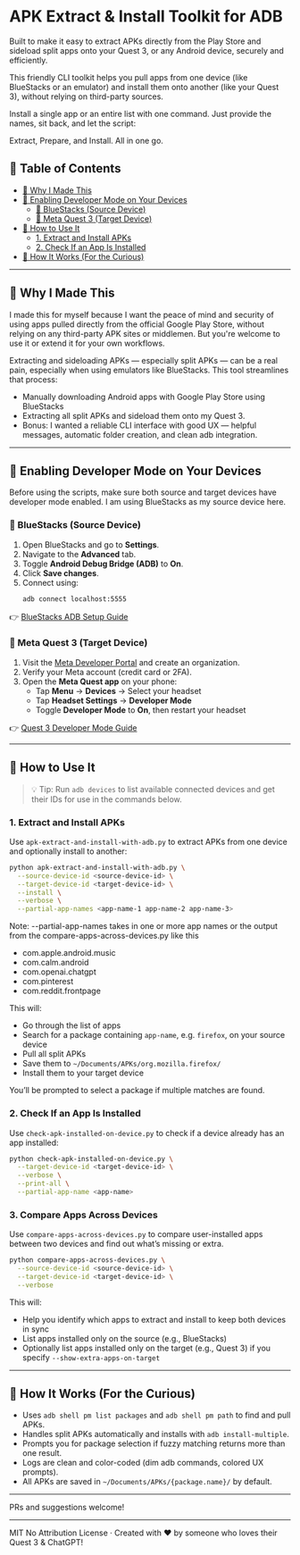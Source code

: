 # APK Extract & Install Toolkit for ADB

Built to make it easy to extract APKs directly from the Play Store and sideload split apps onto your Quest 3, or any Android device, securely and efficiently.

This friendly CLI toolkit helps you pull apps from one device (like BlueStacks or an emulator) and install them onto another (like your Quest 3), without relying on third-party sources.

Install a single app or an entire list with one command. Just provide the names, sit back, and let the script:

Extract, Prepare, and Install. All in one go.

## 📑 Table of Contents

- [🌟 Why I Made This](#-why-i-made-this)
- [🧰 Enabling Developer Mode on Your Devices](#-enabling-developer-mode-on-your-devices)
  - [🔹 BlueStacks (Source Device)](#-bluestacks-source-device)
  - [🔹 Meta Quest 3 (Target Device)](#-meta-quest-3-target-device)
- [🚀 How to Use It](#-how-to-use-it)
  - [1. Extract and Install APKs](#1-extract-and-install-apks)
  - [2. Check If an App Is Installed](#2-check-if-an-app-is-installed)
- [🚧 How It Works (For the Curious)](#-how-it-works-for-the-curious)

---

## 🌟 Why I Made This

I made this for myself because I want the peace of mind and security of using apps pulled directly from the official Google Play Store, without relying on any third-party APK sites or middlemen. But you're welcome to use it or extend it for your own workflows.

Extracting and sideloading APKs — especially split APKs — can be a real pain, especially when using emulators like BlueStacks. This tool streamlines that process:

- Manually downloading Android apps with Google Play Store using BlueStacks
- Extracting all split APKs and sideload them onto my Quest 3.
- Bonus: I wanted a reliable CLI interface with good UX — helpful messages, automatic folder creation, and clean adb integration.

---

## 🧰 Enabling Developer Mode on Your Devices

Before using the scripts, make sure both source and target devices have developer mode enabled. I am using BlueStacks as my source device here.

### 🔹 BlueStacks (Source Device)

1. Open BlueStacks and go to **Settings**.
2. Navigate to the **Advanced** tab.
3. Toggle **Android Debug Bridge (ADB)** to **On**.
4. Click **Save changes**.
5. Connect using:
   ```bash
   adb connect localhost:5555
   ```

👉 [BlueStacks ADB Setup Guide](https://support.bluestacks.com/hc/en-us/articles/23925869130381-How-to-enable-Android-Debug-Bridge-on-BlueStacks-5?utm_source=chatgpt.com)

### 🔹 Meta Quest 3 (Target Device)

1. Visit the [Meta Developer Portal](https://developer.oculus.com/manage/organizations/create/) and create an organization.
2. Verify your Meta account (credit card or 2FA).
3. Open the **Meta Quest app** on your phone:
   - Tap **Menu** → **Devices** → Select your headset
   - Tap **Headset Settings** → **Developer Mode**
   - Toggle **Developer Mode** to **On**, then restart your headset

👉 [Quest 3 Developer Mode Guide](https://knowledge.matts-digital.com/en/virtual-reality/meta/meta-quest-3/how-to-enable-developer-mode-on-the-meta-quest-3/?utm_source=chatgpt.com)

---

## 🚀 How to Use It

> 💡 Tip: Run `adb devices` to list available connected devices and get their IDs for use in the commands below.

### 1. Extract and Install APKs

Use `apk-extract-and-install-with-adb.py` to extract APKs from one device and optionally install to another:

```bash
python apk-extract-and-install-with-adb.py \
  --source-device-id <source-device-id> \
  --target-device-id <target-device-id> \
  --install \
  --verbose \
  --partial-app-names <app-name-1 app-name-2 app-name-3>
```

Note: --partial-app-names takes in one or more app names or the output from the compare-apps-across-devices.py like this
  - com.apple.android.music
  - com.calm.android
  - com.openai.chatgpt
  - com.pinterest
  - com.reddit.frontpage

This will:

- Go through the list of apps
- Search for a package containing `app-name`, e.g. `firefox`, on your source device
- Pull all split APKs
- Save them to `~/Documents/APKs/org.mozilla.firefox/`
- Install them to your target device

You’ll be prompted to select a package if multiple matches are found.

### 2. Check If an App Is Installed

Use `check-apk-installed-on-device.py` to check if a device already has an app installed:

```bash
python check-apk-installed-on-device.py \
  --target-device-id <target-device-id> \
  --verbose \
  --print-all \
  --partial-app-name <app-name>
```

### 3. Compare Apps Across Devices

Use `compare-apps-across-devices.py` to compare user-installed apps between two devices and find out what’s missing or extra.

```bash
python compare-apps-across-devices.py \
  --source-device-id <source-device-id> \
  --target-device-id <target-device-id> \
  --verbose
```

This will:

- Help you identify which apps to extract and install to keep both devices in sync
- List apps installed only on the source (e.g., BlueStacks)
- Optionally list apps installed only on the target (e.g., Quest 3) if you specify `--show-extra-apps-on-target`

---

## 🚧 How It Works (For the Curious)

- Uses `adb shell pm list packages` and `adb shell pm path` to find and pull APKs.
- Handles split APKs automatically and installs with `adb install-multiple`.
- Prompts you for package selection if fuzzy matching returns more than one result.
- Logs are clean and color-coded (dim adb commands, colored UX prompts).
- All APKs are saved in `~/Documents/APKs/{package.name}/` by default.

---

PRs and suggestions welcome!

---

MIT No Attribution License · Created with ❤️ by someone who loves their Quest 3 &
ChatGPT!
